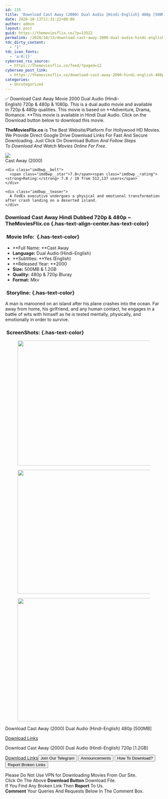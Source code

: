 ```yaml
---
id: 135
title: 'Download Cast Away (2000) Dual Audio {Hindi-English} 480p [500MB] || 720p [1.2GB]'
date: 2020-10-13T11:31:22+00:00
author: admin
layout: post
guid: https://themoviesflix.co/?p=13522
permalink: /2020/10/13/download-cast-away-2000-dual-audio-hindi-english-480p-500mb-720p-1-2gb/
tdc_dirty_content:
  - "1"
tdc_icon_fonts:
  - 'a:0:{}'
cyberseo_rss_source:
  - https://themoviesflix.co/feed/?paged=12
cyberseo_post_link:
  - https://themoviesflix.co/download-cast-away-2000-hindi-english-480p-720p/
categories:
  - Uncategorized
---
```

✅ Download Cast Away&nbsp;Movie&nbsp;2000 Dual Audio (Hindi-English)&nbsp;720p&nbsp;&&nbsp;480p&nbsp;& 1080p. This is&nbsp;a&nbsp;dual audio&nbsp;movie and available in&nbsp;720p&nbsp;&&nbsp;480p&nbsp;qualities. This movie is based on&nbsp;**Adventure, Drama, Romance.&nbsp;**This movie is available in Hindi Dual Audio. Click on the Download button below to download this movie.

**TheMoviesFlix.co**&nbsp;is The Best Website/Platform For Hollywood HD Movies. We Provide Direct Google Drive Download Links For Fast And Secure Downloading. Just Click On Download Button&nbsp;_And Follow Steps To&nbsp;Download And Watch Movies Online For Free_.

<div class="imdbwp imdbwp--movie dark">
  <div class="imdbwp__thumb">
    <a class="imdbwp__link" target="_blank" title="Cast Away" href="https://www.imdb.com/title/tt0162222/" rel="nofollow noopener noreferrer"><img class="imdbwp__img" src="https://m.media-amazon.com/images/M/MV5BN2Y5ZTU4YjctMDRmMC00MTg4LWE1M2MtMjk4MzVmOTE4YjkzXkEyXkFqcGdeQXVyNTc1NTQxODI@._V1_SX300.jpg" /></a>
  </div>
  
  <div class="imdbwp__content">
    <div class="imdbwp__header">
      <span class="imdbwp__title">Cast Away</span> (2000)
    </div>
    
    <div class="imdbwp__belt">
      <span class="imdbwp__star">7.8</span><span class="imdbwp__rating"><strong>Rating:</strong> 7.8 / 10 from 512,137 users</span>
    </div>
    
    <div class="imdbwp__teaser">
      A FedEx executive undergoes a physical and emotional transformation after crash landing on a deserted island.
    </div>
  </div>
</div>

### Download Cast Away Hindi&nbsp;Dubbed 720p & 480p ~ TheMoviesFlix.co {.has-text-align-center.has-text-color}

### &nbsp;Movie Info:&nbsp; {.has-text-color}

  * **Full Name:&nbsp;**Cast Away
  * **Language:**&nbsp;Dual Audio (Hindi-English)
  * **Subtitles:&nbsp;**Yes (English)
  * **Released Year:&nbsp;**2000
  * **Size:**&nbsp;500MB & 1.2GB
  * **Quality:**&nbsp;480p & 720p Bluray
  * **Format:**&nbsp;Mkv

### &nbsp;Storyline: {.has-text-color}

A man is marooned on an island after his plane crashes into the ocean. Far away from home, his girlfriend, and any human contact, he engages in a battle of wits with himself as he is tested mentally, physically, and emotionally in order to survive.

### &nbsp;ScreenShots: {.has-text-color}

<div class="wp-block-image">
  <figure class="aligncenter is-resized"><img loading="lazy" src="https://imagecurl.com/images/76404784482059936743_thumb.png" alt width="741" height="399" /></figure>
</div>

<div class="wp-block-image">
  <figure class="aligncenter is-resized"><img loading="lazy" src="https://imagecurl.com/images/31289415002957023858_thumb.png" alt width="736" height="396" /></figure>
</div>

<div class="wp-block-image">
  <figure class="aligncenter is-resized"><img loading="lazy" src="https://imagecurl.com/images/91055872884714687639_thumb.png" alt width="732" height="394" /></figure>
</div>

<p class="has-text-align-center has-text-color has-medium-font-size">
  Download Cast Away (2000) Dual Audio (Hindi-English) 480p [500MB]
</p>

<span class="mb-center maxbutton-3-center"><span class="maxbutton-3-container mb-container"><a class="maxbutton-3 maxbutton maxbutton-post-button" target="_blank" rel="nofollow noopener noreferrer" href="https://coinquint.com/a13380/"><span class="mb-text">Download Links</span></a></span></span>

<p class="has-text-align-center has-text-color has-medium-font-size">
  Download Cast Away (2000) Dual Audio (Hindi-English) 720p [1.2GB]
</p>

<span class="mb-center maxbutton-3-center"><span class="maxbutton-3-container mb-container"><a class="maxbutton-3 maxbutton maxbutton-post-button" target="_blank" rel="nofollow noopener noreferrer" href="https://coinquint.com/a13382/"><span class="mb-text">Download Links</span></a></span></span><a href="https://t.me/themoviesflixcom" target="_blank" data-wpel-link="external" rel="nofollow external noopener noreferrer"><button class="button button5">Join Our Telegram</button></a> <a href="https://themoviesflix.co/download-cast-away-2000-hindi-english-480p-720p/#" target="_blank" data-wpel-link="external" rel="nofollow external noopener noreferrer"><button class="button button5">Announcements</button></a> <a href="https://themoviesflix.com/how-to-download/" target="_blank" data-wpel-link="external" rel="nofollow external noopener noreferrer"><button class="button button5">How To Download?</button></a> <a href="https://themoviesflix.co/download-cast-away-2000-hindi-english-480p-720p/#" target="_blank" data-wpel-link="external" rel="nofollow external noopener noreferrer"><button class="button button5">Report Broken Links</button></a> 

<div class="alert alert-danger">
  Please Do Not Use VPN for Downloading Movies From Our Site.
</div>

<div class="alert alert-success">
  Click On The Above <strong>Download Button</strong> Download File.
</div>

<div class="alert alert-warning">
  If You Find Any Broken Link Then <strong>Report</strong> To Us.
</div>

<div class="alert alert-info">
  <strong>Comment</strong> Your Queries And Requests Below In The Comment Box.
</div>